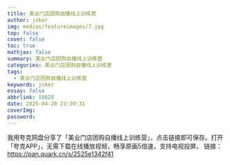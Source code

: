```yaml
---
title: 美业门店团购自播线上训练营
author: joker
img: medias/featureimages/7.jpg
top: false
cover: false
toc: true
mathjax: false
summary: 美业门店团购自播线上训练营
categories: 美业门店团购自播线上训练营
tags:
  - 美业门店团购自播线上训练营
keywords: joker
essay: false
abbrlink: 18628
date: 2025-04-20 23:39:31
coverImg:
password:
---
```


我用夸克网盘分享了「美业门店团购自播线上训练营」，点击链接即可保存。打开「夸克APP」，无需下载在线播放视频，畅享原画5倍速，支持电视投屏。
链接：https://pan.quark.cn/s/2525e1342f41
